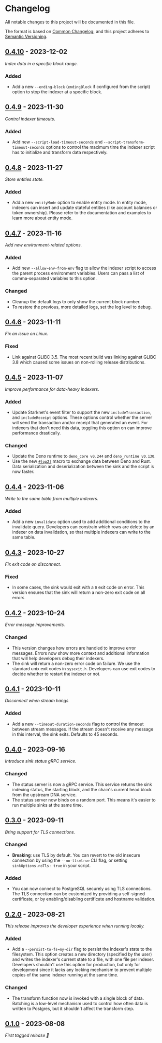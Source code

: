 # Changelog

All notable changes to this project will be documented in this file.

The format is based on [Common Changelog](https://common-changelog.org/), and
this project adheres to
[Semantic Versioning](https://semver.org/spec/v2.0.0.html).

## [0.4.10] - 2023-12-02

_Index data in a specific block range._

### Added

 - Add a new `--ending-block` (`endingBlock` if configured from the script)
   option to stop the indexer at a specific block.
## [0.4.9] - 2023-11-30

_Control indexer timeouts._

### Added

 - Add new `--script-load-timeout-seconds` and
   `--script-transform-timeout-seconds` options to control the maximum time the
   indexer script has to initialize and transform data respectively.

## [0.4.8] - 2023-11-27

_Store entities state._

### Added

 - Add a new `entityMode` option to enable entity mode. In entity mode,
   indexers can insert and update stateful entities (like account balances or
   token ownership). Please refer to the documentation and examples to learn
   more about entity mode.

## [0.4.7] - 2023-11-16

_Add new environment-related options._

### Added

 - Add new `--allow-env-from-env` flag to allow the indexer script to access
 the parent process environment variables. Users can pass a list of
 comma-separated variables to this option.

### Changed

 - Cleanup the default logs to only show the current block number.
 - To restore the previous, more detailed logs, set the log level to debug.

## [0.4.6] - 2023-11-11

_Fix an issue on Linux._

### Fixed

 - Link against GLIBC 3.5. The most recent build was linking against GLIBC 3.8
   which caused some issues on non-rolling release distributions.

## [0.4.5] - 2023-11-07

_Improve performance for data-heavy indexers._ 

### Added

 - Update Starknet's event filter to support the new `includeTransaction`,
   and `includeReceipt` options. These options control whether the server will
   send the transaction and/or receipt that generated an event. For indexers
   that don't need this data, toggling this option on can improve performance
   drastically.

### Changed

 - Update the Deno runtime to `deno_core v0.244` and `deno_runtime v0.130`.
 - Use the new
   [`#[op2]`](https://docs.rs/deno_core/0.224.0/deno_core/attr.op2.html) macro
   to exchange data between Deno and Rust. Data serialization and
   deserialization between the sink and the script is now faster.

## [0.4.4] - 2023-11-06

_Write to the same table from multiple indexers._

### Added

 - Add a new `invalidate` option used to add additional conditions to the
   invalidate query. Developers can constrain which rows are delete by an
   indexer on data invalidation, so that multiple indexers can write to the
   same table.

## [0.4.3] - 2023-10-27

_Fix exit code on disconnect._

### Fixed

 - In some cases, the sink would exit with a `0` exit code on error. This
   version ensures that the sink will return a non-zero exit code on all
   errors.

## [0.4.2] - 2023-10-24

_Error message improvements._

### Changed

 - This version changes how errors are handled to improve error messages.
   Errors now show more context and additional information that will help
   developers debug their indexers.
 - The sink will return a non-zero error code on failure. We use the standard
   unix exit codes in `sysexit.h`. Developers can use exit codes to decide
   whether to restart the indexer or not.

## [0.4.1] - 2023-10-11

_Disconnect when stream hangs._

### Added

 - Add a new `--timeout-duration-seconds` flag to control the timeout between
   stream messages. If the stream doesn't receive any message in this interval,
   the sink exits. Defaults to 45 seconds.


## [0.4.0] - 2023-09-16

_Introduce sink status gRPC service._

### Changed

 - The status server is now a gRPC service. This service returns the sink
   indexing status, the starting block, and the chain's current head block
   from the upstream DNA service. 
 - The status server now binds on a random port. This means it's easier to run
   multiple sinks at the same time.

## [0.3.0] - 2023-09-11

_Bring support for TLS connections._

### Changed

 - **Breaking**: use TLS by default. You can revert to the old insecure
   connection by using the `--no-tls=true` CLI flag, or setting
   `sinkOptions.noTls: true` in your script.

### Added

 - You can now connect to PostgreSQL securely using TLS connections. The TLS
   connection can be customized by providing a self-signed certificate, or by
   enabling/disabling certificate and hostname validation.


## [0.2.0] - 2023-08-21

_This release improves the developer experience when running locally._

### Added

 - Add a `--persist-to-fs=my-dir` flag to persist the indexer's state to the
   filesystem. This option creates a new directory (specified by the user) and
   writes the indexer's current state to a file, with one file per indexer.
   Developers shouldn't use this option for production, but only for
   development since it lacks any locking mechanism to prevent multiple copies
   of the same indexer running at the same time.

### Changed

 - The transform function now is invoked with a single block of data.
 Batching is a low-level mechanism used to control how often data is written to Postgres,
 but it shouldn't affect the transform step.

## [0.1.0] - 2023-08-08

_First tagged release 🎉_


[0.4.10]: https://github.com/apibara/dna/releases/tag/sink-postgres/v0.4.10
[0.4.9]: https://github.com/apibara/dna/releases/tag/sink-postgres/v0.4.9
[0.4.8]: https://github.com/apibara/dna/releases/tag/sink-postgres/v0.4.8
[0.4.7]: https://github.com/apibara/dna/releases/tag/sink-postgres/v0.4.7
[0.4.6]: https://github.com/apibara/dna/releases/tag/sink-postgres/v0.4.6
[0.4.5]: https://github.com/apibara/dna/releases/tag/sink-postgres/v0.4.5
[0.4.4]: https://github.com/apibara/dna/releases/tag/sink-postgres/v0.4.4
[0.4.3]: https://github.com/apibara/dna/releases/tag/sink-postgres/v0.4.3
[0.4.2]: https://github.com/apibara/dna/releases/tag/sink-postgres/v0.4.2
[0.4.1]: https://github.com/apibara/dna/releases/tag/sink-postgres/v0.4.1
[0.4.0]: https://github.com/apibara/dna/releases/tag/sink-postgres/v0.4.0
[0.3.0]: https://github.com/apibara/dna/releases/tag/sink-postgres/v0.3.0
[0.2.0]: https://github.com/apibara/dna/releases/tag/sink-postgres/v0.2.0
[0.1.0]: https://github.com/apibara/dna/releases/tag/sink-postgres/v0.1.0
